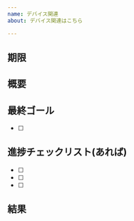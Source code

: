 ```yaml
---
name: デバイス関連
about: デバイス関連はこちら

---
```


## 期限

## 概要

## 最終ゴール
- [ ] 

## 進捗チェックリスト(あれば)
- [ ] 
- [ ] 
- [ ] 

## 結果

